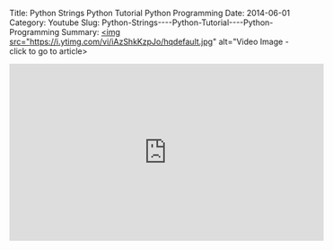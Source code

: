 Title: Python Strings    Python Tutorial    Python Programming
Date: 2014-06-01
Category: Youtube
Slug: Python-Strings----Python-Tutorial----Python-Programming
Summary: <a href="/Python-Strings----Python-Tutorial----Python-Programming.html"><img src="https://i.ytimg.com/vi/iAzShkKzpJo/hqdefault.jpg" alt="Video Image - click to go to article></a>

<iframe width="560" height="315" src="https://www.youtube.com/embed/iAzShkKzpJo" title="YouTube video player" frameborder="0" allow="accelerometer; autoplay; clipboard-write; encrypted-media; gyroscope; picture-in-picture" allowfullscreen></iframe>

